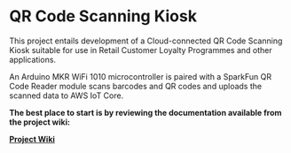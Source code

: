 # QR Code Scanning Kiosk

This project entails development of a Cloud-connected QR Code Scanning Kiosk suitable for use in Retail Customer Loyalty Programmes and other applications. 

An Arduino MKR WiFi 1010 microcontroller is paired with a SparkFun QR Code Reader module scans barcodes and QR codes and uploads the scanned data to AWS IoT Core.

**The best place to start is by reviewing the documentation available from the project wiki:**

**[Project Wiki](https://github.com/bizkiwi/qr-code-scanning-kiosk/wiki)** 
